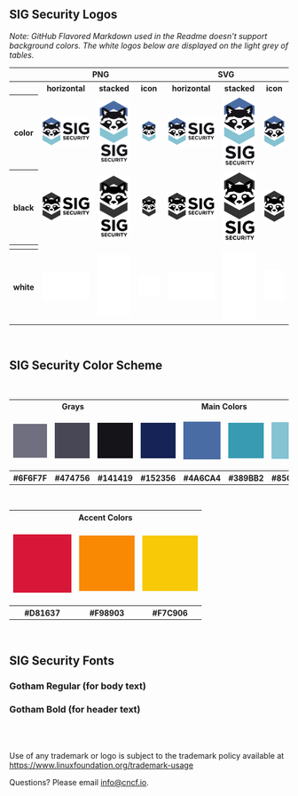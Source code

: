 
## SIG Security Logos

*Note: GitHub Flavored Markdown used in the Readme doesn't support background colors. The white logos below are displayed on the light grey of tables.*

<table>
<tr>	
	<th></th>
        <th colspan="3">PNG</th>
        <th colspan="3">SVG</th>
</tr>
<tr>
        <th></th>
        <th>horizontal</th>
        <th>stacked</th>
        <th>icon</th>
        <th>horizontal</th>
        <th>stacked</th>
        <th>icon</th>
</tr>
<tr>
        <th>color</th>
        <td><img src="sig-security/horizontal/color/sig-security-horizontal-color.png" width="200"></td>
        <td><img src="sig-security/stacked/color/sig-security-stacked-color.png" width="95"></td>
        <td><img src="sig-security/icon/color/sig-security-icon-color.png" width="95"></td>
        <td><img src="sig-security/horizontal/color/sig-security-horizontal-color.svg" width="200"></td>
        <td><img src="sig-security/stacked/color/sig-security-stacked-color.svg" width="95"></td>
        <td><img src="sig-security/icon/color/sig-security-icon-color.svg" width="95"></td>
</tr>
<tr>
        <th>black</th>
        <td><img src="sig-security/horizontal/black/sig-security-horizontal-black.png" width="200"></td>
        <td><img src="sig-security/stacked/black/sig-security-stacked-black.png" width="95"></td>
        <td><img src="sig-security/icon/black/sig-security-icon-black.png" width="95"></td>
        <td><img src="sig-security/horizontal/black/sig-security-horizontal-black.svg" width="200"></td>
        <td><img src="sig-security/stacked/black/sig-security-stacked-black.svg" width="95"></td>
        <td><img src="sig-security/icon/black/sig-security-icon-black.svg" width="95"></td>
</tr>
<tr>
<tr>
<th></th>
</tr>
        <th>white</th>
        <td><img src="sig-security/horizontal/white/sig-security-horizontal-white.png" width="200"></td>
        <td><img src="sig-security/stacked/white/sig-security-stacked-white.png" width="95"></td>
        <td><img src="sig-security/icon/white/sig-security-icon-white.png" width="95"></td>
        <td><img src="sig-security/horizontal/white/sig-security-horizontal-white.svg" width="200"></td>
        <td><img src="sig-security/stacked/white/sig-security-stacked-white.svg" width="95"></td>
        <td><img src="sig-security/icon/white/sig-security-icon-white.svg" width="95"></td>
</tr>
</table>

<br>

  
## SIG Security Color Scheme 
<br>
<table>
<tr>
	<th colspan="3">Grays</th>
	<th colspan="4">Main Colors</th>
</tr>
<tr>
	<td><br><img src="https://github.com/alexcontini/sig-security/blob/contini-fix-logo-page/logo/colors/%236F6F7F.png"><br><br></td>
	<td><img src="https://github.com/alexcontini/sig-security/blob/contini-fix-logo-page/logo/colors/%23474756.png" style="width:100px"></td>       
	<td><img src="https://github.com/alexcontini/sig-security/blob/contini-fix-logo-page/logo/colors/%23141419.png" style="width:100px"></td>
	<td><img src="https://github.com/alexcontini/sig-security/blob/contini-fix-logo-page/logo/colors/%23152356.png" style="width:100px"></td>
	<td><img src="https://github.com/alexcontini/sig-security/blob/contini-fix-logo-page/logo/colors/%234A6CA4.png" style="width:100px"></td>
	<td><img src="https://github.com/alexcontini/sig-security/blob/contini-fix-logo-page/logo/colors/%23389BB2.png" style="width:100px"></td>
	<td><img src="https://github.com/alexcontini/sig-security/blob/contini-fix-logo-page/logo/colors/%2385C2D2.png" style="width:100px"></td>
</tr>
<tr>	
	<th>#6F6F7F</th>
        <th>#474756</th>
        <th>#141419</th>
        <th>#152356</th>
        <th>#4A6CA4</th>
        <th>#389BB2</th>
	<th>#85C2D2</th>
</tr>  
</table>

<br>

<table>
<tr>
	<th colspan="3">Accent Colors</th>
</tr>
<tr>
	<td><br><img src="https://github.com/alexcontini/sig-security/blob/contini-fix-logo-page/logo/colors/%23D81637.png"><br><br></td>
	<td><img src="https://github.com/alexcontini/sig-security/blob/contini-fix-logo-page/logo/colors/%23F98903.png" width="100"></td>
	<td><img src="https://github.com/alexcontini/sig-security/blob/contini-fix-logo-page/logo/colors/%23F7C906.png" width="100"></td>
</tr>
<tr>
        <th>#D81637</th>
 	<th>#F98903</th>
        <th>#F7C906</th>
</tr>  
</table>

<br>


## SIG Security Fonts

### Gotham Regular (for body text)
### Gotham Bold (for header text)

<br>
<br>



Use of any trademark or logo is subject to the trademark policy available at https://www.linuxfoundation.org/trademark-usage


Questions? Please email [info@cncf.io](mailto:info@cncf.io).
